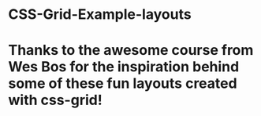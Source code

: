# CSS-Grid-Example-layouts

# Thanks to the awesome course from Wes Bos for the inspiration behind some of these fun layouts created with css-grid!
